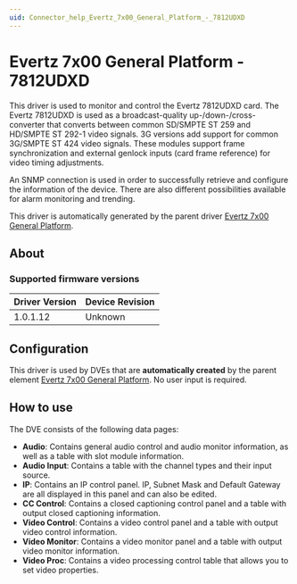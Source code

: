 ```yaml
---
uid: Connector_help_Evertz_7x00_General_Platform_-_7812UDXD
---
```


# Evertz 7x00 General Platform - 7812UDXD

This driver is used to monitor and control the Evertz 7812UDXD card. The Evertz 7812UDXD is used as a broadcast-quality up-/down-/cross-converter that converts between common SD/SMPTE ST 259 and HD/SMPTE ST 292-1 video signals. 3G versions add support for common 3G/SMPTE ST 424 video signals. These modules support frame synchronization and external genlock inputs (card frame reference) for video timing adjustments.

An SNMP connection is used in order to successfully retrieve and configure the information of the device. There are also different possibilities available for alarm monitoring and trending.

This driver is automatically generated by the parent driver [Evertz 7x00 General Platform](xref:Connector_help_Evertz_7x00_General_Platform).

## About

### Supported firmware versions

| **Driver Version** | **Device Revision** |
|--------------------|---------------------|
| 1.0.1.12           | Unknown             |

## Configuration

This driver is used by DVEs that are **automatically created** by the parent element [Evertz 7x00 General Platform](xref:Connector_help_Evertz_7x00_General_Platform). No user input is required.

## How to use

The DVE consists of the following data pages:

- **Audio**: Contains general audio control and audio monitor information, as well as a table with slot module information.
- **Audio Input**: Contains a table with the channel types and their input source.
- **IP**: Contains an IP control panel. IP, Subnet Mask and Default Gateway are all displayed in this panel and can also be edited.
- **CC Control**: Contains a closed captioning control panel and a table with output closed captioning information.
- **Video Control**: Contains a video control panel and a table with output video control information.
- **Video Monitor**: Contains a video monitor panel and a table with output video monitor information.
- **Video Proc**: Contains a video processing control table that allows you to set video properties.
